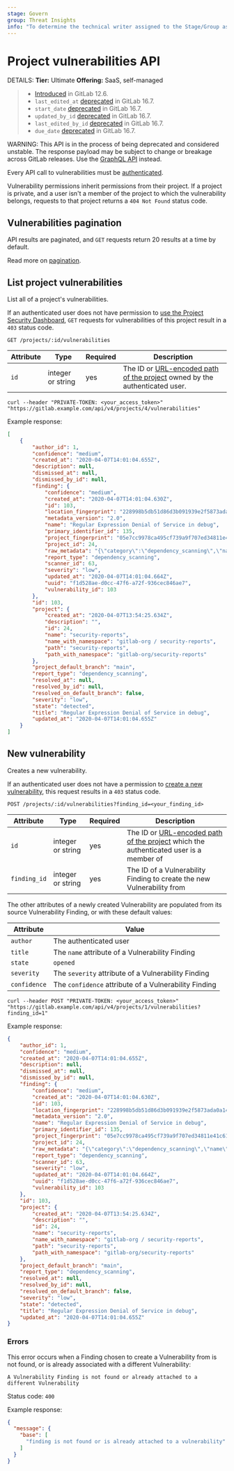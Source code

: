 ```yaml
---
stage: Govern
group: Threat Insights
info: "To determine the technical writer assigned to the Stage/Group associated with this page, see https://handbook.gitlab.com/handbook/product/ux/technical-writing/#assignments"
---
```


# Project vulnerabilities API

DETAILS:
**Tier:** Ultimate
**Offering:** SaaS, self-managed

> - [Introduced](https://gitlab.com/gitlab-org/gitlab/-/issues/10242) in GitLab 12.6.
> - `last_edited_at` [deprecated](https://gitlab.com/gitlab-org/gitlab/-/issues/268154) in GitLab 16.7.
> - `start_date` [deprecated](https://gitlab.com/gitlab-org/gitlab/-/issues/268154) in GitLab 16.7.
> - `updated_by_id` [deprecated](https://gitlab.com/gitlab-org/gitlab/-/issues/268154) in GitLab 16.7.
> - `last_edited_by_id` [deprecated](https://gitlab.com/gitlab-org/gitlab/-/issues/268154) in GitLab 16.7.
> - `due_date` [deprecated](https://gitlab.com/gitlab-org/gitlab/-/issues/268154) in GitLab 16.7.

WARNING:
This API is in the process of being deprecated and considered unstable.
The response payload may be subject to change or breakage
across GitLab releases. Use the
[GraphQL API](graphql/reference/index.md#queryvulnerabilities)
instead.

Every API call to vulnerabilities must be [authenticated](rest/index.md#authentication).

Vulnerability permissions inherit permissions from their project. If a project is
private, and a user isn't a member of the project to which the vulnerability
belongs, requests to that project returns a `404 Not Found` status code.

## Vulnerabilities pagination

API results are paginated, and `GET` requests return 20 results at a time by default.

Read more on [pagination](rest/index.md#pagination).

## List project vulnerabilities

List all of a project's vulnerabilities.

If an authenticated user does not have permission to
[use the Project Security Dashboard](../user/permissions.md#project-members-permissions),
`GET` requests for vulnerabilities of this project result in a `403` status code.

```plaintext
GET /projects/:id/vulnerabilities
```

| Attribute     | Type           | Required | Description                                                                                                                                                                 |
| ------------- | -------------- | -------- | ----------------------------------------------------------------------------------------------------------------------------------------------------------------------------|
| `id`          | integer or string | yes      | The ID or [URL-encoded path of the project](rest/index.md#namespaced-path-encoding) owned by the authenticated user.                                                            |

```shell
curl --header "PRIVATE-TOKEN: <your_access_token>" "https://gitlab.example.com/api/v4/projects/4/vulnerabilities"
```

Example response:

```json
[
    {
        "author_id": 1,
        "confidence": "medium",
        "created_at": "2020-04-07T14:01:04.655Z",
        "description": null,
        "dismissed_at": null,
        "dismissed_by_id": null,
        "finding": {
            "confidence": "medium",
            "created_at": "2020-04-07T14:01:04.630Z",
            "id": 103,
            "location_fingerprint": "228998b5db51d86d3b091939e2f5873ada0a14a1",
            "metadata_version": "2.0",
            "name": "Regular Expression Denial of Service in debug",
            "primary_identifier_id": 135,
            "project_fingerprint": "05e7cc9978ca495cf739a9f707ed34811e41c615",
            "project_id": 24,
            "raw_metadata": "{\"category\":\"dependency_scanning\",\"name\":\"Regular Expression Denial of Service\",\"message\":\"Regular Expression Denial of Service in debug\",\"description\":\"The debug module is vulnerable to regular expression denial of service when untrusted user input is passed into the `o` formatter. It takes around 50k characters to block for 2 seconds making this a low severity issue.\",\"cve\":\"yarn.lock:debug:gemnasium:37283ed4-0380-40d7-ada7-2d994afcc62a\",\"severity\":\"Unknown\",\"solution\":\"Upgrade to latest versions.\",\"scanner\":{\"id\":\"gemnasium\",\"name\":\"Gemnasium\"},\"location\":{\"file\":\"yarn.lock\",\"dependency\":{\"package\":{\"name\":\"debug\"},\"version\":\"1.0.5\"}},\"identifiers\":[{\"type\":\"gemnasium\",\"name\":\"Gemnasium-37283ed4-0380-40d7-ada7-2d994afcc62a\",\"value\":\"37283ed4-0380-40d7-ada7-2d994afcc62a\",\"url\":\"https://deps.sec.gitlab.com/packages/npm/debug/versions/1.0.5/advisories\"}],\"links\":[{\"url\":\"https://nodesecurity.io/advisories/534\"},{\"url\":\"https://github.com/visionmedia/debug/issues/501\"},{\"url\":\"https://github.com/visionmedia/debug/pull/504\"}],\"remediations\":[null]}",
            "report_type": "dependency_scanning",
            "scanner_id": 63,
            "severity": "low",
            "updated_at": "2020-04-07T14:01:04.664Z",
            "uuid": "f1d528ae-d0cc-47f6-a72f-936cec846ae7",
            "vulnerability_id": 103
        },
        "id": 103,
        "project": {
            "created_at": "2020-04-07T13:54:25.634Z",
            "description": "",
            "id": 24,
            "name": "security-reports",
            "name_with_namespace": "gitlab-org / security-reports",
            "path": "security-reports",
            "path_with_namespace": "gitlab-org/security-reports"
        },
        "project_default_branch": "main",
        "report_type": "dependency_scanning",
        "resolved_at": null,
        "resolved_by_id": null,
        "resolved_on_default_branch": false,
        "severity": "low",
        "state": "detected",
        "title": "Regular Expression Denial of Service in debug",
        "updated_at": "2020-04-07T14:01:04.655Z"
    }
]
```

## New vulnerability

Creates a new vulnerability.

If an authenticated user does not have a permission to
[create a new vulnerability](../user/permissions.md#project-members-permissions),
this request results in a `403` status code.

```plaintext
POST /projects/:id/vulnerabilities?finding_id=<your_finding_id>
```

| Attribute           | Type              | Required   | Description                                                                                                                  |
| ------------------- | ----------------- | ---------- | -----------------------------------------------------------------------------------------------------------------------------|
| `id`                | integer or string | yes        | The ID or [URL-encoded path of the project](rest/index.md#namespaced-path-encoding) which the authenticated user is a member of  |
| `finding_id`        | integer or string | yes        | The ID of a Vulnerability Finding to create the new Vulnerability from |

The other attributes of a newly created Vulnerability are populated from
its source Vulnerability Finding, or with these default values:

| Attribute    | Value                                                 |
|--------------|-------------------------------------------------------|
| `author`     | The authenticated user                                |
| `title`      | The `name` attribute of a Vulnerability Finding       |
| `state`      | `opened`                                              |
| `severity`   | The `severity` attribute of a Vulnerability Finding   |
| `confidence` | The `confidence` attribute of a Vulnerability Finding |

```shell
curl --header POST "PRIVATE-TOKEN: <your_access_token>" "https://gitlab.example.com/api/v4/projects/1/vulnerabilities?finding_id=1"
```

Example response:

```json
{
    "author_id": 1,
    "confidence": "medium",
    "created_at": "2020-04-07T14:01:04.655Z",
    "description": null,
    "dismissed_at": null,
    "dismissed_by_id": null,
    "finding": {
        "confidence": "medium",
        "created_at": "2020-04-07T14:01:04.630Z",
        "id": 103,
        "location_fingerprint": "228998b5db51d86d3b091939e2f5873ada0a14a1",
        "metadata_version": "2.0",
        "name": "Regular Expression Denial of Service in debug",
        "primary_identifier_id": 135,
        "project_fingerprint": "05e7cc9978ca495cf739a9f707ed34811e41c615",
        "project_id": 24,
        "raw_metadata": "{\"category\":\"dependency_scanning\",\"name\":\"Regular Expression Denial of Service\",\"message\":\"Regular Expression Denial of Service in debug\",\"description\":\"The debug module is vulnerable to regular expression denial of service when untrusted user input is passed into the `o` formatter. It takes around 50k characters to block for 2 seconds making this a low severity issue.\",\"cve\":\"yarn.lock:debug:gemnasium:37283ed4-0380-40d7-ada7-2d994afcc62a\",\"severity\":\"Unknown\",\"solution\":\"Upgrade to latest versions.\",\"scanner\":{\"id\":\"gemnasium\",\"name\":\"Gemnasium\"},\"location\":{\"file\":\"yarn.lock\",\"dependency\":{\"package\":{\"name\":\"debug\"},\"version\":\"1.0.5\"}},\"identifiers\":[{\"type\":\"gemnasium\",\"name\":\"Gemnasium-37283ed4-0380-40d7-ada7-2d994afcc62a\",\"value\":\"37283ed4-0380-40d7-ada7-2d994afcc62a\",\"url\":\"https://deps.sec.gitlab.com/packages/npm/debug/versions/1.0.5/advisories\"}],\"links\":[{\"url\":\"https://nodesecurity.io/advisories/534\"},{\"url\":\"https://github.com/visionmedia/debug/issues/501\"},{\"url\":\"https://github.com/visionmedia/debug/pull/504\"}],\"remediations\":[null]}",
        "report_type": "dependency_scanning",
        "scanner_id": 63,
        "severity": "low",
        "updated_at": "2020-04-07T14:01:04.664Z",
        "uuid": "f1d528ae-d0cc-47f6-a72f-936cec846ae7",
        "vulnerability_id": 103
    },
    "id": 103,
    "project": {
        "created_at": "2020-04-07T13:54:25.634Z",
        "description": "",
        "id": 24,
        "name": "security-reports",
        "name_with_namespace": "gitlab-org / security-reports",
        "path": "security-reports",
        "path_with_namespace": "gitlab-org/security-reports"
    },
    "project_default_branch": "main",
    "report_type": "dependency_scanning",
    "resolved_at": null,
    "resolved_by_id": null,
    "resolved_on_default_branch": false,
    "severity": "low",
    "state": "detected",
    "title": "Regular Expression Denial of Service in debug",
    "updated_at": "2020-04-07T14:01:04.655Z"
}
```

### Errors

This error occurs when a Finding chosen to create a Vulnerability from is not found, or
is already associated with a different Vulnerability:

```plaintext
A Vulnerability Finding is not found or already attached to a different Vulnerability
```

Status code: `400`

Example response:

```json
{
  "message": {
    "base": [
      "finding is not found or is already attached to a vulnerability"
    ]
  }
}
```
